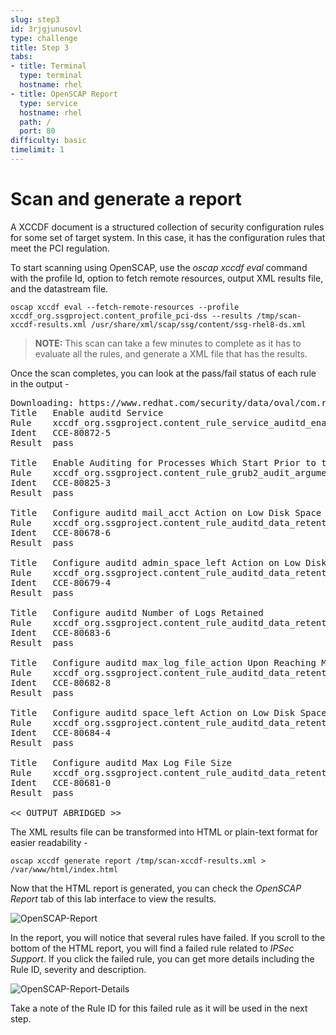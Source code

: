 ```yaml
---
slug: step3
id: 3rjgjunusovl
type: challenge
title: Step 3
tabs:
- title: Terminal
  type: terminal
  hostname: rhel
- title: OpenSCAP Report
  type: service
  hostname: rhel
  path: /
  port: 80
difficulty: basic
timelimit: 1
---
```

# Scan and generate a report

A XCCDF document is a structured collection of security configuration rules for some set of target system. In this case, it has the
configuration rules that meet the PCI regulation.

To start scanning using OpenSCAP, use the *oscap xccdf eval* command with the profile Id, option to fetch remote resources, output XML results file, and
the datastream file.

```
oscap xccdf eval --fetch-remote-resources --profile xccdf_org.ssgproject.content_profile_pci-dss --results /tmp/scan-xccdf-results.xml /usr/share/xml/scap/ssg/content/ssg-rhel8-ds.xml
```

>__NOTE:__ This scan can take a few minutes to complete as it has to evaluate all the rules, and generate a XML file that has the results.

Once the scan completes, you can look at the pass/fail status of each rule in the output -

<pre class="file">
Downloading: https://www.redhat.com/security/data/oval/com.redhat.rhsa-RHEL8.xml ... ok
Title   Enable auditd Service
Rule    xccdf_org.ssgproject.content_rule_service_auditd_enabled
Ident   CCE-80872-5
Result  pass

Title   Enable Auditing for Processes Which Start Prior to the Audit Daemon
Rule    xccdf_org.ssgproject.content_rule_grub2_audit_argument
Ident   CCE-80825-3
Result  pass

Title   Configure auditd mail_acct Action on Low Disk Space
Rule    xccdf_org.ssgproject.content_rule_auditd_data_retention_action_mail_acct
Ident   CCE-80678-6
Result  pass

Title   Configure auditd admin_space_left Action on Low Disk Space
Rule    xccdf_org.ssgproject.content_rule_auditd_data_retention_admin_space_left_action
Ident   CCE-80679-4
Result  pass

Title   Configure auditd Number of Logs Retained
Rule    xccdf_org.ssgproject.content_rule_auditd_data_retention_num_logs
Ident   CCE-80683-6
Result  pass

Title   Configure auditd max_log_file_action Upon Reaching Maximum Log Size
Rule    xccdf_org.ssgproject.content_rule_auditd_data_retention_max_log_file_action
Ident   CCE-80682-8
Result  pass

Title   Configure auditd space_left Action on Low Disk Space
Rule    xccdf_org.ssgproject.content_rule_auditd_data_retention_space_left_action
Ident   CCE-80684-4
Result  pass

Title   Configure auditd Max Log File Size
Rule    xccdf_org.ssgproject.content_rule_auditd_data_retention_max_log_file
Ident   CCE-80681-0
Result  pass

<< OUTPUT ABRIDGED >>
</pre>


The XML results file can be transformed into HTML or plain-text format for easier readability -

```
oscap xccdf generate report /tmp/scan-xccdf-results.xml > /var/www/html/index.html
```

Now that the HTML report is generated, you can check the *OpenSCAP Report* tab of this lab interface to view the results.

![OpenSCAP-Report](../assets/Openscan-Report-Fail.png)

In the report, you will notice that several rules have failed. If you scroll to the bottom of the HTML report, you will find a failed rule related to *IPSec Support*. If you click the failed rule, you can get more details including the Rule ID, severity and description.

![OpenSCAP-Report-Details](../assets/Openscan-Report-Fail-Details.png)

Take a note of the Rule ID for this failed rule as it will be used in the next step.

